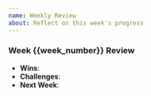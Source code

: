 ```yaml
---
name: Weekly Review
about: Reflect on this week's progress
---
```

### Week {{week_number}} Review
- **Wins**:
- **Challenges**:
- **Next Week**:

